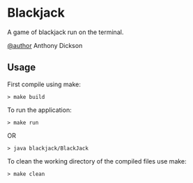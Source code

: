 # Blackjack

A game of blackjack run on the terminal.

[@author](https://github.com/eight0153) Anthony Dickson

## Usage

First compile using make:

```shell
> make build
```

To run the application:

```shell
> make run
```

OR

```shell
> java blackjack/BlackJack
```

To clean the working directory of the compiled files use make:

```shell
> make clean
```
